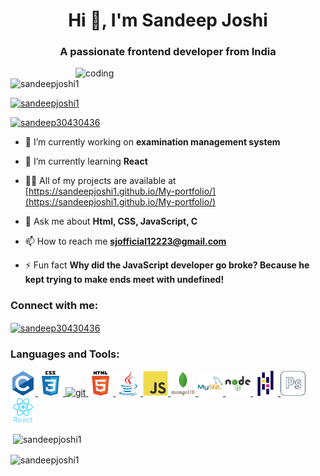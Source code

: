 <h1 align="center">Hi 👋, I'm Sandeep Joshi</h1>
<h3 align="center">A passionate frontend developer from India</h3>
<img align="right" alt="coding"width="400" src="https://i.gifer.com/3AyY.gif"

<p align="left"> <img src="https://komarev.com/ghpvc/?username=sandeepjoshi1&label=Profile%20views&color=0e75b6&style=flat" alt="sandeepjoshi1" /> </p>

<p align="left"> <a href="https://github.com/ryo-ma/github-profile-trophy"><img src="https://github-profile-trophy.vercel.app/?username=sandeepjoshi1" alt="sandeepjoshi1" /></a> </p>

<p align="left"> <a href="https://twitter.com/sandeep30430436" target="blank"><img src="https://img.shields.io/twitter/follow/sandeep30430436?logo=twitter&style=for-the-badge" alt="sandeep30430436" /></a> </p>

- 🔭 I’m currently working on **examination management system**

- 🌱 I’m currently learning **React**

- 👨‍💻 All of my projects are available at [https://sandeepjoshi1.github.io/My-portfolio/](https://sandeepjoshi1.github.io/My-portfolio/)

- 💬 Ask me about **Html, CSS, JavaScript, C**

- 📫 How to reach me **sjofficial12223@gmail.com**

- ⚡ Fun fact **Why did the JavaScript developer go broke? Because he kept trying to make ends meet with undefined!**

<h3 align="left">Connect with me:</h3>
<p align="left">
<a href="https://twitter.com/sandeep30430436" target="blank"><img align="center" src="https://raw.githubusercontent.com/rahuldkjain/github-profile-readme-generator/master/src/images/icons/Social/twitter.svg" alt="sandeep30430436" height="30" width="40" /></a>
</p>

<h3 align="left">Languages and Tools:</h3>
<p align="left"> <a href="https://www.cprogramming.com/" target="_blank" rel="noreferrer"> <img src="https://raw.githubusercontent.com/devicons/devicon/master/icons/c/c-original.svg" alt="c" width="40" height="40"/> </a> <a href="https://www.w3schools.com/css/" target="_blank" rel="noreferrer"> <img src="https://raw.githubusercontent.com/devicons/devicon/master/icons/css3/css3-original-wordmark.svg" alt="css3" width="40" height="40"/> </a> <a href="https://git-scm.com/" target="_blank" rel="noreferrer"> <img src="https://www.vectorlogo.zone/logos/git-scm/git-scm-icon.svg" alt="git" width="40" height="40"/> </a> <a href="https://www.w3.org/html/" target="_blank" rel="noreferrer"> <img src="https://raw.githubusercontent.com/devicons/devicon/master/icons/html5/html5-original-wordmark.svg" alt="html5" width="40" height="40"/> </a> <a href="https://www.java.com" target="_blank" rel="noreferrer"> <img src="https://raw.githubusercontent.com/devicons/devicon/master/icons/java/java-original.svg" alt="java" width="40" height="40"/> </a> <a href="https://developer.mozilla.org/en-US/docs/Web/JavaScript" target="_blank" rel="noreferrer"> <img src="https://raw.githubusercontent.com/devicons/devicon/master/icons/javascript/javascript-original.svg" alt="javascript" width="40" height="40"/> </a> <a href="https://www.mongodb.com/" target="_blank" rel="noreferrer"> <img src="https://raw.githubusercontent.com/devicons/devicon/master/icons/mongodb/mongodb-original-wordmark.svg" alt="mongodb" width="40" height="40"/> </a> <a href="https://www.mysql.com/" target="_blank" rel="noreferrer"> <img src="https://raw.githubusercontent.com/devicons/devicon/master/icons/mysql/mysql-original-wordmark.svg" alt="mysql" width="40" height="40"/> </a> <a href="https://nodejs.org" target="_blank" rel="noreferrer"> <img src="https://raw.githubusercontent.com/devicons/devicon/master/icons/nodejs/nodejs-original-wordmark.svg" alt="nodejs" width="40" height="40"/> </a> <a href="https://pandas.pydata.org/" target="_blank" rel="noreferrer"> <img src="https://raw.githubusercontent.com/devicons/devicon/2ae2a900d2f041da66e950e4d48052658d850630/icons/pandas/pandas-original.svg" alt="pandas" width="40" height="40"/> </a> <a href="https://www.photoshop.com/en" target="_blank" rel="noreferrer"> <img src="https://raw.githubusercontent.com/devicons/devicon/master/icons/photoshop/photoshop-line.svg" alt="photoshop" width="40" height="40"/> </a> <a href="https://reactjs.org/" target="_blank" rel="noreferrer"> <img src="https://raw.githubusercontent.com/devicons/devicon/master/icons/react/react-original-wordmark.svg" alt="react" width="40" height="40"/> </a> </p>

<p>&nbsp;<img align="center" src="https://github-readme-stats.vercel.app/api?username=sandeepjoshi1&show_icons=true&locale=en" alt="sandeepjoshi1" /></p>

<p><img align="center" src="https://github-readme-streak-stats.herokuapp.com/?user=sandeepjoshi1&" alt="sandeepjoshi1" /></p>
